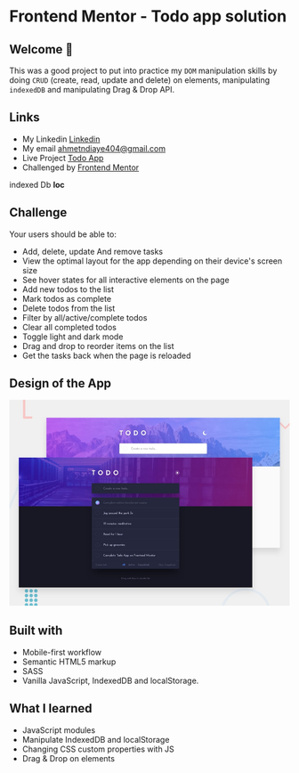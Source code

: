 # Frontend Mentor - Todo app solution
 
## Welcome 🍃

This was a good project to put into practice my `DOM` manipulation skills by doing `CRUD` (create, read, update and delete) on elements,  manipulating `indexedDB` and manipulating Drag & Drop API.

## Links
- My Linkedin [Linkedin](https://www.linkedin.com/in/mouhametndiaye/)
- My email ahmetndiaye404@gmail.com
- Live Project [Todo App](https://mouhametnd-todo.netlify.app/)
- Challenged by [Frontend Mentor](https://www.frontendmentor.io/home)

indexed Db **loc**
## Challenge  

Your users should be able to:
- Add, delete, update And remove tasks
- View the optimal layout for the app depending on their device's screen size
- See hover states for all interactive elements on the page
- Add new todos to the list
- Mark todos as complete
- Delete todos from the list
- Filter by all/active/complete todos
- Clear all completed todos
- Toggle light and dark mode
- Drag and drop to reorder items on the list
- Get the tasks back when the page is reloaded


## Design of the App
![Design preview for the Todo App page coding challenge](./assets/design/desktop-preview.jpg)

## Built with

- Mobile-first workflow
- Semantic HTML5 markup
- SASS
- Vanilla JavaScript, IndexedDB and localStorage.
  
## What I learned

- JavaScript modules
- Manipulate IndexedDB and localStorage
- Changing CSS custom properties with JS
- Drag & Drop on elements
